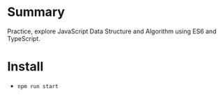 # Summary
Practice, explore JavaScript Data Structure and Algorithm using ES6 and TypeScript.

# Install
- `npm run start`
